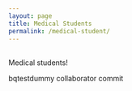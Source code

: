 ```yaml
---
layout: page
title: Medical Students
permalink: /medical-student/
---
```

<br>
Medical students!

bqtestdummy collaborator commit
